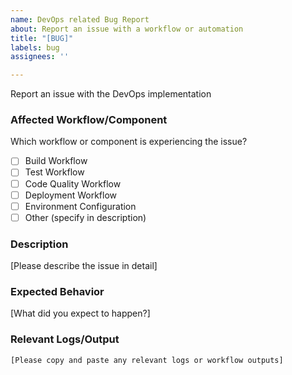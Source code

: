 ```yaml
---
name: DevOps related Bug Report
about: Report an issue with a workflow or automation
title: "[BUG]"
labels: bug
assignees: ''

---
```


Report an issue with the DevOps implementation

### Affected Workflow/Component
Which workflow or component is experiencing the issue?
- [ ] Build Workflow
- [ ] Test Workflow
- [ ] Code Quality Workflow
- [ ] Deployment Workflow
- [ ] Environment Configuration
- [ ] Other (specify in description)

### Description
[Please describe the issue in detail]

### Expected Behavior
[What did you expect to happen?]

### Relevant Logs/Output
```shell
[Please copy and paste any relevant logs or workflow outputs]
